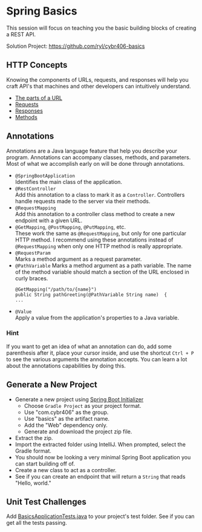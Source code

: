 # Spring Basics

This session will focus on teaching you the basic building blocks of creating a
REST API.

Solution Project: https://github.com/ryl/cybr406-basics

## HTTP Concepts

Knowing the components of URLs, requests, and responses will help you craft
API's that machines and other developers can intuitively understand.

* [The parts of a URL](https://developer.mozilla.org/en-US/docs/Learn/Common_questions/What_is_a_URL)
* [Requests](https://developer.mozilla.org/en-US/docs/Web/HTTP/Overview#Requests)
* [Responses](https://developer.mozilla.org/en-US/docs/Web/HTTP/Overview#Responses)
* [Methods](https://developer.mozilla.org/en-US/docs/Web/HTTP/Methods)

## Annotations

Annotations are a Java language feature that help you describe your program.
Annotations can accompany classes, methods, and parameters. Most of what
we accomplish early on will be done through annotations.

* `@SpringBootApplication`  
  Identifies the main class of the application.
* `@RestController`  
  Add this annotation to a class to mark it as a `Controller`. Controllers
  handle requests made to the server via their methods.
* `@RequestMapping`  
  Add this annotation to a controller class method to create a new endpoint with
  a given URL.
* `@GetMapping`, `@PostMapping`, `@PutMapping`, etc.  
  These work the same as `@RequestMapping`, but only for one particular HTTP
  method. I recommend using these annotations instead of `@RequestMapping` when
  only one HTTP method is really appropriate.
* `@RequestParam`  
  Marks a method argument as a request parameter.
* `@PathVariable`
  Marks a method argument as a path variable. The name of the method variable
  should match a section of the URL enclosed in curly braces.
  ```
  @GetMapping("/path/to/{name}")
  public String pathGreeting(@PathVariable String name)  {
  ...
  ```
* `@Value`  
  Apply a value from the application's properties to a Java variable.

### Hint

If you want to get an idea of what an annotation can do, add some parenthesis
after it, place your cursor inside, and use the shortcut `Ctrl + P` to see the
various arguments the annotation accepts. You can learn a lot about the
annotations capabilities by doing this.

## Generate a New Project

* Generate a new project using
  [Spring Boot Initializer](https://start.spring.io/)
    * Choose `Gradle Project` as your project format.
    * Use "com.cybr406" as the group.
    * Use "basics" as the artifact name.
    * Add the "Web" dependency only.
    * Generate and download the project zip file.
* Extract the zip.
* Import the extracted folder using IntelliJ. When prompted, select the Gradle
  format.
* You should now be looking a very minimal Spring Boot application you can
  start building off of.
* Create a new class to act as a controller.
* See if you can create an endpoint that will return a `String` that reads
  "Hello, world."

## Unit Test Challenges

Add [BasicsApplicationTests.java](../files/BasicsApplicationTests.java) to your project's test folder. See if you can get all the tests passing.
